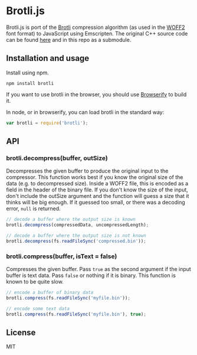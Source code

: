 # Brotli.js

Brotli.js is port of the [Brotli](http://tools.ietf.org/html/draft-alakuijala-brotli-01) compression algorithm (as used in the [WOFF2](http://www.w3.org/TR/WOFF2/) font format) to JavaScript using Emscripten.  The original C++ source code can be found
[here](https://code.google.com/p/font-compression-reference) and in this repo as a submodule.

## Installation and usage

Install using npm.

    npm install brotli

If you want to use brotli in the browser, you should use [Browserify](http://browserify.org/) to build it.

In node, or in browserify, you can load brotli in the standard way:

```javascript
var brotli = require('brotli');
```

## API

### brotli.decompress(buffer, outSize)

Decompresses the given buffer to produce the original input to the compressor.
This function works best if you know the original size of the data (e.g. to decompressed size).
Inside a WOFF2 file, this is encoded as a field in the header of the binary file.
If you don't know the size of the input, don't include the outSize argument and 
the function will guess a size that it thinks will be
big enough.  If it guessed too small, or there was a decoding error, `null` is returned.

```javascript
// decode a buffer where the output size is known
brotli.decompress(compressedData, uncompressedLength);

// decode a buffer where the output size is not known
brotli.decompress(fs.readFileSync('compressed.bin'));
```

### brotli.compress(buffer, isText = false)

Compresses the given buffer.  Pass `true` as the second argument if the input
buffer is text data.  Pass `false` or nothing if it is binary.  This function
is known to be quite slow.

```javascript
// encode a buffer of binary data
brotli.compress(fs.readFileSync('myfile.bin'));

// encode some text data
brotli.compress(fs.readFileSync('myfile.bin'), true);
```

## License

MIT

